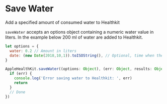 # Save Water

Add a specified amount of consumed water to Healthkit

`saveWater` accepts an options object containing a numeric water value in liters.
In the example below 200 ml of water are added to Healthkit.

```javascript
let options = {
  water: 0.2 // Amount in liters
  date: (new Date(2018,10,1)).toISOString(), // Optional, time when the water amount was consumed
}
```

```javascript
AppleHealthKit.saveWater((options: Object), (err: Object, results: Object) => {
  if (err) {
    console.log('Error saving water to Healthkit: ', err)
    return
  }
  // Done
})
```

